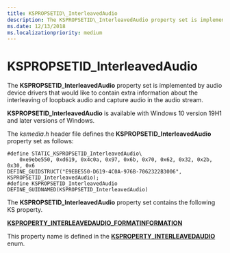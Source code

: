 ```yaml
---
title: KSPROPSETID\_InterleavedAudio
description: The KSPROPSETID\_InterleavedAudio property set is implemented by audio device drivers that would like to provide extra information about the interleaving of loopback audio and capture audio.
ms.date: 12/13/2018
ms.localizationpriority: medium
---
```


# KSPROPSETID\_InterleavedAudio

The **KSPROPSETID\_InterleavedAudio** property set is implemented by audio device drivers that would like to contain extra information about the interleaving of loopback audio and capture audio in the audio stream.

**KSPROPSETID\_InterleavedAudio** is available with Windows 10 version 19H1 and later versions of Windows.

The *ksmedia.h* header file defines the **KSPROPSETID\_InterleavedAudio** property set as follows:

``` syntax
#define STATIC_KSPROPSETID_InterleavedAudio\
    0xe9ebe550, 0xd619, 0x4c0a, 0x97, 0x6b, 0x70, 0x62, 0x32, 0x2b, 0x30, 0x6
DEFINE_GUIDSTRUCT("E9EBE550-D619-4C0A-976B-7062322B3006", KSPROPSETID_InterleavedAudio);
#define KSPROPSETID_InterleavedAudio DEFINE_GUIDNAMED(KSPROPSETID_InterleavedAudio)
```

The **KSPROPSETID\_InterleavedAudio** property set contains the following KS property.

[**KSPROPERTY\_INTERLEAVEDAUDIO_FORMATINFORMATION**](ksproperty-interleavedaudio-formatinformation.md)

This property name is defined in the [**KSPROPERTY\_INTERLEAVEDAUDIO**](https://docs.microsoft.com/windows-hardware/drivers/ddi/ksmedia/ne-ksmedia-ksproperty_interleavedaudio) enum.
